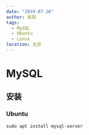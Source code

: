 ```yaml
---
date: "2019-07-26"
author: 张凯
tags:
  - MySQL
  - Ubuntu
  - Linux
location: 北京
---
```


# MySQL

## 安装

### Ubuntu

```
sudo apt install mysql-server
```
